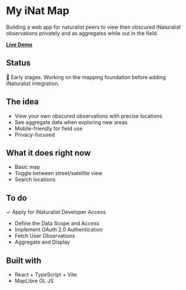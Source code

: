 # My iNat Map

Building a web app for naturalist peers to view their obscured iNaturalist observations privately and as aggregates while out in the field.

**[Live Demo](https://devkdenis.github.io/myinatmap)**

## Status

🚧 Early stages. Working on the mapping foundation before adding iNaturalist integration.

## The idea

- View your own obscured observations with precise locations
- See aggregate data when exploring new areas
- Mobile-friendly for field use
- Privacy-focused

## What it does right now

- Basic map
- Toggle between street/satellite view
- Search locations

## To do

✓ Apply for iNaturalist Developer Access
- Define the Data Scope and Access
- Implement OAuth 2.0 Authentication
- Fetch User Observations
- Aggregate and Display

## Built with

- React + TypeScript + Vite
- MapLibre GL JS
